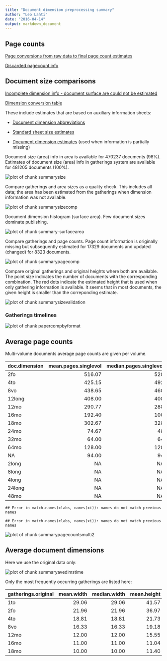 ```yaml
---
title: "Document dimension preprocessing summary"
author: "Leo Lahti"
date: "2016-04-14"
output: markdown_document
---
```



## Page counts

[Page conversions from raw data to final page count estimates](https://raw.githubusercontent.com/rOpenGov/estc/master/inst/examples/output.tables/pagecount_conversion_nontrivial.csv)

<!--[Page conversions from raw data to final page count estimates with volume info](https://raw.githubusercontent.com/rOpenGov/estc/master/inst/examples/output.tables/page_conversion_table_full.csv)-->

[Discarded pagecount info](https://raw.githubusercontent.com/rOpenGov/estc/master/inst/examples/output.tables/pagecount_discarded.csv)



## Document size comparisons

[Incomplete dimension info - document surface are could not be estimated](https://raw.githubusercontent.com/rOpenGov/estc/master/inst/examples/output.tables/physical_dimension_incomplete.csv)

[Dimension conversion table](https://raw.githubusercontent.com/rOpenGov/estc/master/inst/examples/output.tables/conversions_physical_dimension.csv)


These include estimates that are based on auxiliary information sheets:

  * [Document dimension abbreviations](https://github.com/rOpenGov/bibliographica/blob/master/inst/extdata/document_size_abbreviations.csv)

  * [Standard sheet size estimates](https://github.com/rOpenGov/bibliographica/blob/master/inst/extdata/sheetsizes.csv)

  * [Document dimension estimates](https://github.com/rOpenGov/bibliographica/blob/master/inst/extdata/documentdimensions.csv) (used when information is partially missing)


  
<!--[Discarded dimension info](https://raw.githubusercontent.com/rOpenGov/estc/master/inst/examples/output.tables/dimensions_discarded.csv)-->

Document size (area) info in area is available for 470237 documents (98%). Estimates of document size (area) info in gatherings system are available for 481205 documents (100%). 

![plot of chunk summarysize](figure/summarysize-1.png)


Compare gatherings and area sizes as a quality check. This includes all data; the area has been estimated from the gatherings when dimension information was not available.

![plot of chunk summarysizecomp](figure/summarysizecomp-1.png)

Document dimension histogram (surface area). Few document sizes dominate publishing.

![plot of chunk summary-surfacearea](figure/summary-surfacearea-1.png)


Compare gatherings and page counts. Page count information is originally missing but subsequently estimated for 17329 documents and updated (changed) for 8323 documents. 


![plot of chunk summarypagecomp](figure/summarypagecomp-1.png)

Compare original gatherings and original heights where both are available. The point size indicates the number of documents with the corresponding combination. The red dots indicate the estimated height that is used when only gathering information is available. It seems that in most documents, the given height is smaller than the correponding estimate.

![plot of chunk summarysizevalidation](figure/summarysizevalidation-1.png)

### Gatherings timelines

![plot of chunk papercompbyformat](figure/papercompbyformat-1.png)

## Average page counts 

Multi-volume documents average page counts are given per volume.


|doc.dimension | mean.pages.singlevol| median.pages.singlevol| n.singlevol| mean.pages.multivol| median.pages.multivol| n.multivol| mean.pages.issue| median.pages.issue| n.issue|
|:-------------|--------------------:|----------------------:|-----------:|-------------------:|---------------------:|----------:|----------------:|------------------:|-------:|
|2fo           |               516.07|                    528|          59|              406.54|                500.00|       1359|            17.93|                 14|   25202|
|4to           |               425.15|                    492|          47|               72.67|                 20.00|        895|            21.42|                 20|   59685|
|8vo           |               438.65|                    460|         469|              284.24|                290.00|       7336|            28.37|                 28|   68255|
|12long        |               408.00|                    408|           1|               44.40|                 24.00|          6|            24.23|                 24|     133|
|12mo          |               290.77|                    288|         338|              156.94|                155.17|       6903|            25.67|                 24|   16865|
|16mo          |               192.40|                    100|           5|              284.45|                292.00|         49|            25.97|                 28|     475|
|18mo          |               302.67|                    328|          21|              196.89|                201.00|        261|            32.45|                 36|     220|
|24mo          |                74.67|                     48|           3|              270.75|                270.75|         59|            31.11|                 24|     666|
|32mo          |                64.00|                     64|           1|                 NaN|                    NA|          1|            31.39|                 32|     199|
|64mo          |               128.00|                    128|           1|              147.17|                147.00|          7|            30.00|                 32|      30|
|NA            |                94.00|                     94|           1|               15.68|                 12.88|        247|            24.00|                 23|    3716|
|2long         |                   NA|                     NA|          NA|               22.00|                 22.00|          5|            21.92|                 22|      13|
|8long         |                   NA|                     NA|          NA|                1.33|                  1.33|          1|            20.00|                 16|       4|
|4long         |                   NA|                     NA|          NA|                  NA|                    NA|         NA|            22.25|                 20|       8|
|24long        |                   NA|                     NA|          NA|                  NA|                    NA|         NA|            40.93|                 44|      15|
|48mo          |                   NA|                     NA|          NA|                  NA|                    NA|         NA|            34.00|                 32|       9|



```
## Error in match.names(clabs, names(xi)): names do not match previous names
```

```
## Error in match.names(clabs, names(xi)): names do not match previous names
```

![plot of chunk summarypagecountsmulti2](figure/summarypagecountsmulti2-1.png)


## Average document dimensions 

Here we use the original data only:

![plot of chunk summaryavedimstime](figure/summaryavedimstime-1.png)




Only the most frequently occurring gatherings are listed here:


|gatherings.original | mean.width| median.width| mean.height| median.height|   n|
|:-------------------|----------:|------------:|-----------:|-------------:|---:|
|1to                 |      29.06|        29.06|       41.57|         41.57|  28|
|2fo                 |      21.96|        21.96|       36.97|         36.97| 775|
|4to                 |      18.81|        18.81|       21.73|         21.73| 522|
|8vo                 |      16.33|        16.33|       19.18|         19.18| 668|
|12mo                |      12.00|        12.00|       15.55|         15.55| 107|
|16mo                |      11.00|        11.00|       11.04|         11.04|  23|
|18mo                |      10.00|        10.00|       11.40|         11.40|   5|

